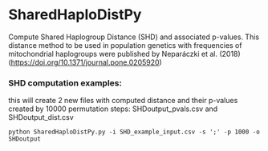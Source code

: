 # SharedHaploDistPy
Compute Shared Haplogroup Distance (SHD) and associated p-values.
This distance method to be used in population genetics with frequencies of mitochondrial haplogroups were published by Neparáczki et al. (2018) (https://doi.org/10.1371/journal.pone.0205920)

### SHD computation examples:
this will create 2 new files with computed distance and their p-values created by 10000 permutation steps:
SHDoutput_pvals.csv and SHDoutput_dist.csv

`
python SharedHaploDistPy.py -i SHD_example_input.csv -s ';' -p 1000 -o SHDoutput
`
